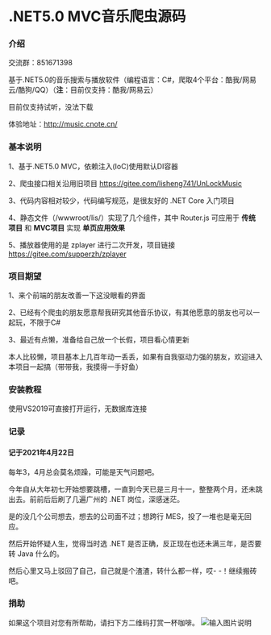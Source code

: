 # .NET5.0 MVC音乐爬虫源码

### 介绍
交流群：851671398

基于.NET5.0的音乐搜索与播放软件（编程语言：C#，爬取4个平台：酷我/网易云/酷狗/QQ）（__注__：目前仅支持：酷我/网易云）

目前仅支持试听，没法下载

体验地址：http://music.cnote.cn/


### 基本说明
1、基于.NET5.0 MVC，依赖注入(IoC)使用默认DI容器

2、爬虫接口相关沿用旧项目 https://gitee.com/lisheng741/UnLockMusic

3、代码内容相对较少，代码编写规范，是很友好的 .NET Core 入门项目

4、静态文件（/wwwroot/lis/）实现了几个组件，其中 Router.js 可应用于 __传统项目__ 和 __MVC项目__ 实现 __单页应用效果__ 

5、播放器使用的是 zplayer 进行二次开发，项目链接 https://gitee.com/supperzh/zplayer


### 项目期望
1、来个前端的朋友改善一下这没眼看的界面

2、已经有个爬虫的朋友愿意帮我研究其他音乐协议，有其他愿意的朋友也可以一起玩，不限于C#

3、最近有点懒，准备给自己放一个长假，项目看心情更新

本人比较懒，项目基本上几百年动一丢丢，如果有自我驱动力强的朋友，欢迎进入本项目一起搞（带带我，我摸得一手好鱼）


### 安装教程
使用VS2019可直接打开运行，无数据库连接


### 记录
#### 记于2021年4月22日
每年3，4月总会莫名烦躁，可能是天气问题吧。

今年自从大年初七开始想要跳槽，一直到今天已是三月十一，整整两个月，还未跳出去。前前后后刷了几遍广州的 .NET 岗位，深感迷茫。

是的没几个公司想去，想去的公司面不过；想跨行 MES，投了一堆也是毫无回应。

然后开始怀疑人生，觉得当时选 .NET 是否正确，反正现在也还未满三年，是否要转 Java 什么的。

然后心里又马上驳回了自己，自己就是个渣渣，转什么都一样，哎- -！继续搬砖吧。


### 捐助
如果这个项目对您有所帮助，请扫下方二维码打赏一杯咖啡。
![输入图片说明](https://images.gitee.com/uploads/images/2020/1005/195155_1a739694_5684918.png "芦荟柚子茶.png")

